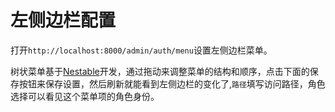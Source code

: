 # 左侧边栏配置

打开`http://localhost:8000/admin/auth/menu`设置左侧边栏菜单。

树状菜单基于[Nestable](https://github.com/dbushell/Nestable)开发，通过拖动来调整菜单的结构和顺序，点击下面的保存按钮来保存设置，然后刷新就能看到左侧边栏的变化了,`路径`填写访问路径，角色选择可以看见这个菜单项的角色身份。
